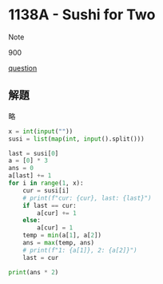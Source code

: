 # 1138A - Sushi for Two

>[!note]
> 900

[question](https://codeforces.com/problemset/problem/1138/A)

## 解題

略

```py
x = int(input(""))
susi = list(map(int, input().split()))

last = susi[0]
a = [0] * 3
ans = 0
a[last] += 1
for i in range(1, x):
    cur = susi[i]
    # print(f"cur: {cur}, last: {last}")
    if last == cur:
        a[cur] += 1
    else:
        a[cur] = 1
    temp = min(a[1], a[2])
    ans = max(temp, ans)
    # print(f"1: {a[1]}, 2: {a[2]}")
    last = cur

print(ans * 2)
```
